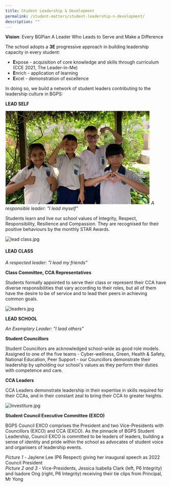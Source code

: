 ```yaml
---
title: Student Leadership & Development
permalink: /student-matters/student-leadership-n-development/
description: ""
---
```

**Vision**: Every BGPian A Leader Who Leads to Serve and Make a Difference  
  
The school adopts a **3E** progressive approach in building leadership capacity in every student:  

*   **E**xpose - acquisition of core knowledge and skills through curriculum (CCE 2021, The Leader-in-Me)
*   **E**nrich - application of learning 
*   **E**xcel - demonstration of excellence

In doing so, we build a network of student leaders contributing to the leadership culture in BGPS:

**LEAD SELF**  

![Lead self](/images/Lead%20self.png)
_A responsible leader: "I lead myself"_

Students learn and live our school values of Integrity, Respect, Responsibility, Resilience and Compassion. They are recognised for their positive behaviours by the monthly STAR Awards.

![lead class.jpg](https://bedokgreenpri.moe.edu.sg/qql/slot/u204/Student%20Leadership/lead%20class.jpg)

#### **LEAD CLASS**

_A respected leader: "I lead my friends"_

**Class Committee, CCA Representatives**

Students formally appointed to serve their class or represent their CCA have diverse responsibilities that vary according to their roles, but all of them have the desire to be of service and to lead their peers in achieving common goals. 

![leaders.jpg](https://bedokgreenpri.moe.edu.sg/qql/slot/u204/Student%20Leadership/leaders.jpg)

**LEAD SCHOOL**  

_An Exemplary Leader: "I lead others"_

**Student Councillors**

Student Councillors are acknowledged school-wide as good role models. Assigned to one of the five teams - Cyber-wellness, Green, Health & Safety, National Education, Peer Support - our Councillors demonstrate their leadership by upholding our school's values as they perform their duties with competence and care. 

  

**CCA Leaders**  

CCA Leaders demonstrate leadership in their expertise in skills required for their CCAs, and in their constant zeal to bring their CCA to greater heights.

  

![Investiture.jpg](https://bedokgreenpri.moe.edu.sg/qql/slot/u204/Student%20Leadership/Investiture.jpg)

**Student Council Executive Committee (EXCO)**  

BGPS Council EXCO comprises the President and two Vice-Presidents with Councillors (EXCO) and CCA (EXCO). As the pinnacle of BGPS Student Leadership, Council EXCO is committed to be leaders of leaders, building a sense of identity and pride within the school as advocates of student voice and organisers of leadership events. 

  
  
_Picture 1_ \- Jaylene Lee (P6 Respect) giving her inaugural speech as 2022 Council President  
_Picture 2 and 3_ \- Vice-Presidents, Jessica Isabella Clark (left, P6 Integrity) and Isadore Ong (right, P6 Integrity) receiving their tie clips from Principal, Mr Yong
